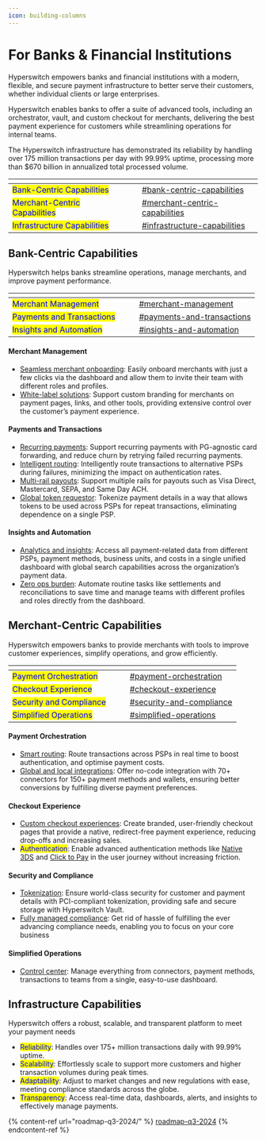 ```yaml
---
icon: building-columns
---
```


# For Banks & Financial Institutions

Hyperswitch empowers banks and financial institutions with a modern, flexible, and secure payment infrastructure to better serve their customers, whether individual clients or large enterprises.

Hyperswitch enables banks to offer a suite of advanced tools, including an orchestrator, vault, and custom checkout for merchants, delivering the best payment experience for customers while streamlining operations for internal teams.

The Hyperswitch infrastructure has demonstrated its reliability by handling over 175 million transactions per day with 99.99% uptime, processing more than $670 billion in annualized total processed volume.

<table data-view="cards"><thead><tr><th></th><th data-hidden></th><th data-hidden></th><th data-hidden data-card-target data-type="content-ref"></th></tr></thead><tbody><tr><td><mark style="color:blue;">Bank-Centric Capabilities</mark></td><td></td><td></td><td><a href="for-banks-and-financial-institutions.md#bank-centric-capabilities">#bank-centric-capabilities</a></td></tr><tr><td><mark style="color:blue;">Merchant-Centric Capabilities</mark></td><td></td><td></td><td><a href="for-banks-and-financial-institutions.md#merchant-centric-capabilities">#merchant-centric-capabilities</a></td></tr><tr><td><mark style="color:blue;">Infrastructure Capabilities</mark></td><td></td><td></td><td><a href="for-banks-and-financial-institutions.md#infrastructure-capabilities">#infrastructure-capabilities</a></td></tr></tbody></table>

## Bank-Centric Capabilities

Hyperswitch helps banks streamline operations, manage merchants, and improve payment performance.

<table data-view="cards"><thead><tr><th></th><th data-hidden></th><th data-hidden></th><th data-hidden data-card-target data-type="content-ref"></th></tr></thead><tbody><tr><td><mark style="color:blue;">Merchant Management</mark></td><td></td><td></td><td><a href="for-banks-and-financial-institutions.md#merchant-management">#merchant-management</a></td></tr><tr><td><mark style="color:blue;">Payments and Transactions</mark></td><td></td><td></td><td><a href="for-banks-and-financial-institutions.md#payments-and-transactions">#payments-and-transactions</a></td></tr><tr><td><mark style="color:blue;">Insights and Automation</mark></td><td></td><td></td><td><a href="for-banks-and-financial-institutions.md#insights-and-automation">#insights-and-automation</a></td></tr></tbody></table>

#### Merchant Management

* [Seamless merchant onboarding](https://docs.hyperswitch.io/explore-hyperswitch/account-management/multiple-accounts-and-profiles): Easily onboard merchants with just a few clicks via the dashboard and allow them to invite their team with different roles and profiles.
* [White-label solutions](https://docs.hyperswitch.io/explore-hyperswitch/account-management/multi-tenancy-with-hyperswitch): Support custom branding for merchants on payment pages, links, and other tools, providing extensive control over the customer’s payment experience.

#### Payments and Transactions

* [Recurring payments](https://docs.hyperswitch.io/explore-hyperswitch/payment-flows-and-management/subscriptions): Support recurring payments with PG-agnostic card forwarding, and reduce churn by retrying failed recurring payments.
* [Intelligent routing](https://docs.hyperswitch.io/explore-hyperswitch/payment-flows-and-management/smart-router/intelligent-routing): Intelligently route transactions to alternative PSPs during failures, minimizing the impact on authentication rates.
* [Multi-rail payouts](https://docs.hyperswitch.io/explore-hyperswitch/payment-flows-and-management/payouts): Support multiple rails for payouts such as Visa Direct, Mastercard, SEPA, and Same Day ACH.
* [Global token requestor](https://docs.hyperswitch.io/explore-hyperswitch/payment-flows-and-management/quickstart/tokenization-and-saved-cards): Tokenize payment details in a way that allows tokens to be used across PSPs for repeat transactions, eliminating dependence on a single PSP.

#### Insights and Automation

* [Analytics and insights](https://docs.hyperswitch.io/explore-hyperswitch/account-management/analytics-and-operations): Access all payment-related data from different PSPs, payment methods, business units, and costs in a single unified dashboard with global search capabilities across the organization’s payment data.
* [Zero ops burden](https://docs.hyperswitch.io/explore-hyperswitch/account-management/manage-your-team): Automate routine tasks like settlements and reconciliations to save time and manage teams with different profiles and roles directly from the dashboard.

## Merchant-Centric Capabilities

Hyperswitch empowers banks to provide merchants with tools to improve customer experiences, simplify operations, and grow efficiently.

<table data-view="cards"><thead><tr><th></th><th data-hidden></th><th data-hidden></th><th data-hidden data-card-target data-type="content-ref"></th></tr></thead><tbody><tr><td><mark style="color:blue;">Payment Orchestration</mark></td><td></td><td></td><td><a href="for-banks-and-financial-institutions.md#payment-orchestration">#payment-orchestration</a></td></tr><tr><td><mark style="color:blue;">Checkout Experience</mark></td><td></td><td></td><td><a href="for-banks-and-financial-institutions.md#checkout-experience">#checkout-experience</a></td></tr><tr><td><mark style="color:blue;">Security and Compliance</mark> </td><td></td><td></td><td><a href="for-banks-and-financial-institutions.md#security-and-compliance">#security-and-compliance</a></td></tr><tr><td><mark style="color:blue;">Simplified Operations</mark></td><td></td><td></td><td><a href="for-banks-and-financial-institutions.md#simplified-operations">#simplified-operations</a></td></tr></tbody></table>

#### Payment Orchestration

* [Smart routing](https://docs.hyperswitch.io/explore-hyperswitch/payment-flows-and-management/smart-router): Route transactions across PSPs in real time to boost authentication, and optimise payment costs.
* [Global and local integrations](https://docs.hyperswitch.io/explore-hyperswitch/payment-flows-and-management/quickstart/connectors): Offer no-code integration with 70+ connectors for 150+ payment methods and wallets, ensuring better conversions by fulfilling diverse payment preferences.

#### Checkout Experience

* [Custom checkout experiences](https://docs.hyperswitch.io/explore-hyperswitch/merchant-controls/integration-guide): Create branded, user-friendly checkout pages that provide a native, redirect-free payment experience, reducing drop-offs and increasing sales.
* <mark style="color:blue;">Authentication</mark>: Enable advanced authentication methods like [Native 3DS](https://docs.hyperswitch.io/explore-hyperswitch/payment-flows-and-management/3ds-decision-manager/native-3ds-authentication-for-mobile-payments) and [Click to Pay](https://docs.hyperswitch.io/explore-hyperswitch/merchant-controls/click-to-pay) in the user journey without increasing friction.

#### Security and Compliance

* [Tokenization](https://docs.hyperswitch.io/explore-hyperswitch/payment-flows-and-management/quickstart/tokenization-and-saved-cards): Ensure world-class security for customer and payment details with PCI-compliant tokenization, providing safe and secure storage with Hyperswitch Vault.
* [Fully managed compliance](https://docs.hyperswitch.io/explore-hyperswitch/overview): Get rid of hassle of fulfilling the ever advancing compliance needs, enabling you to focus on your core business&#x20;

#### Simplified Operations

* [Control center](https://docs.hyperswitch.io/explore-hyperswitch/account-management/multiple-accounts-and-profiles/account-setup): Manage everything from connectors, payment methods, transactions to teams from a single, easy-to-use dashboard.

## Infrastructure Capabilities

Hyperswitch offers a robust, scalable, and transparent platform to meet your payment needs

* <mark style="color:blue;">Reliability</mark>: Handles over 175+ million transactions daily with 99.99% uptime.
* <mark style="color:blue;">Scalability</mark>: Effortlessly scale to support more customers and higher transaction volumes during peak times.
* <mark style="color:blue;">Adaptability</mark>: Adjust to market changes and new regulations with ease, meeting compliance standards across the globe.
* <mark style="color:blue;">Transparency</mark>: Access real-time data, dashboards, alerts, and insights to effectively manage payments.

{% content-ref url="roadmap-q3-2024/" %}
[roadmap-q3-2024](roadmap-q3-2024/)
{% endcontent-ref %}

